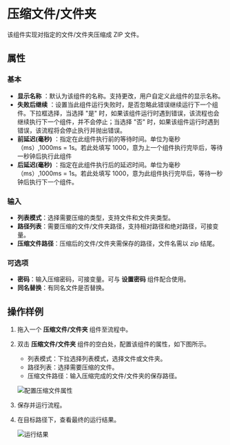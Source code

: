 # 压缩文件/文件夹

该组件实现对指定的文件/文件夹压缩成 ZIP 文件。

## 属性

### 基本

- **显示名称** ：默认为该组件的名称。支持更改，用户自定义此组件的显示名称。
- **失败后继续** ：设置当此组件运行失败时，是否忽略此错误继续运行下一个组件。下拉框选择，当选择 "是" 时，如果该组件运行时遇到错误，该流程也会继续执行下一个组件，并不会停止；当选择 "否" 时，如果该组件运行时遇到错误，该流程将会停止执行并抛出错误。
- **前延迟(毫秒)** ：指定在此组件执行前的等待时间。单位为毫秒（ms）,1000ms = 1s。若此处填写 1000，意为上一个组件执行完毕后，等待一秒钟后执行此组件
- **后延迟(毫秒)** ：指定在此组件执行后的延迟时间。单位为毫秒（ms）,1000ms = 1s。若此处填写 1000，意为此组件执行完毕后，等待一秒钟后执行下一个组件。

### 输入

- **列表模式**：选择需要压缩的类型，支持文件和文件夹类型。
- **路径列表**：需要压缩的文件/文件夹路径，支持相对路径和绝对路径，可接变量。
- **压缩文件路径**：压缩后的文件/文件夹需保存的路径，文件名需以 zip 结尾。

### 可选项

- **密码**：输入压缩密码，可接变量。可与 **设置密码** 组件配合使用。
- **同名替换**：有同名文件是否替换。

## 操作样例

1. 拖入一个 **压缩文件/文件夹** 组件至流程中。
2. 双击 **压缩文件/文件夹** 组件的空白处，配置该组件的属性，如下图所示。

    - 列表模式：下拉选择列表模式，选择文件或文件夹。
    - 路径列表：选择需要压缩的文件。
    - 压缩文件路径：输入压缩完成的文件/文件夹的保存路径。
  
    ![配置压缩文件属性](https://docimages.blob.core.chinacloudapi.cn/images/Activities/compressefile20210224.png)

3. 保存并运行流程。
4. 在目标路径下，查看最终的运行结果。

   ![运行结果](https://docimages.blob.core.chinacloudapi.cn/images/Activities/compressfileresult20210224.png)